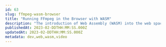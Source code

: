 ```yaml
---
id: 63
slug: ffmpeg-wasm-browser
title: "Running FFmpeg in the Browser with WASM"
description: "The introduction of Web Assembly (WASM) into the web space has opened up so many doors that were simply not possible before. In this post, I'll be providing a gentle introduction to Web Assembly and how share an example of how it is used to run FFmpeg directly in the browser."
publishedAt: 2023-02-DDTHH:MM:SS.000Z
updatedAt: 2023-02-DDTHH:MM:SS.000Z
metadata: dev,web,wasm,video
---
```

